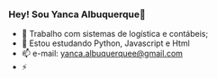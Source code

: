### Hey! Sou Yanca Albuquerque👋

- 🔭 Trabalho com sistemas de logística e contábeis;
- 🌱 Estou estudando Python, Javascript e Html
- 📫 e-mail: yanca.albuquerquee@gmail.com
- ⚡ 
